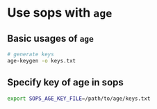 # Use sops with `age`

## Basic usages of `age`

```sh
# generate keys
age-keygen -o keys.txt
```

## Specify key of age in sops

```sh
export SOPS_AGE_KEY_FILE=/path/to/age/keys.txt
```

